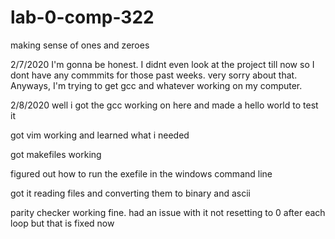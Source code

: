 # lab-0-comp-322
making sense of ones and zeroes


2/7/2020
I'm gonna be honest. I didnt even look at the project till now so I dont have any commmits for 
those past weeks. very sorry about that.
Anyways, I'm trying to get gcc and whatever working on my computer.

2/8/2020
well i got the gcc working on here and made a hello world to test it

got vim working and learned what i needed

got makefiles working

figured out how to run the exefile in the windows command line

got it reading files and converting them to binary and ascii

parity checker working fine. had an issue with it not
resetting to 0 after each loop but that is fixed now

